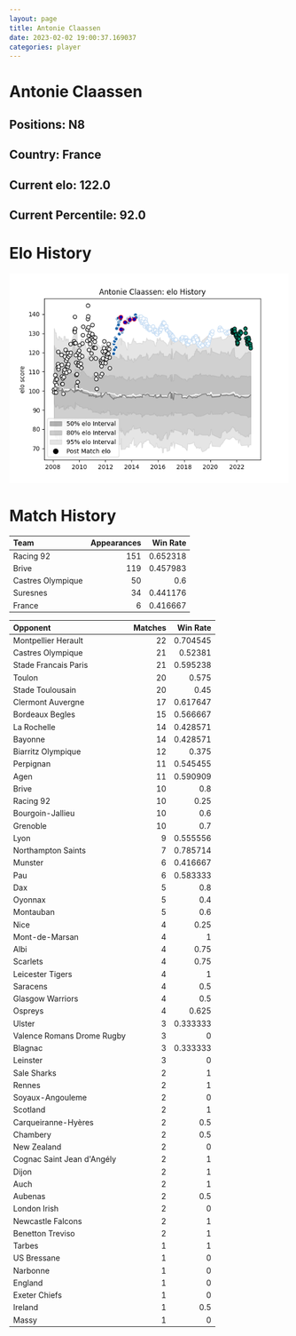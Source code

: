 ```yaml
---  
layout: page  
title: Antonie Claassen  
date: 2023-02-02 19:00:37.169037  
categories: player  
---
```

# Antonie Claassen

## Positions: N8

## Country: France

## Current elo: 122.0

## Current Percentile: 92.0

# Elo History


![elo history](history_AntonieClaassen.png)
# Match History


| Team              |   Appearances |   Win Rate |
|:------------------|--------------:|-----------:|
| Racing 92         |           151 |   0.652318 |
| Brive             |           119 |   0.457983 |
| Castres Olympique |            50 |   0.6      |
| Suresnes          |            34 |   0.441176 |
| France            |             6 |   0.416667 |

| Opponent                   |   Matches |   Win Rate |
|:---------------------------|----------:|-----------:|
| Montpellier Herault        |        22 |   0.704545 |
| Castres Olympique          |        21 |   0.52381  |
| Stade Francais Paris       |        21 |   0.595238 |
| Toulon                     |        20 |   0.575    |
| Stade Toulousain           |        20 |   0.45     |
| Clermont Auvergne          |        17 |   0.617647 |
| Bordeaux Begles            |        15 |   0.566667 |
| La Rochelle                |        14 |   0.428571 |
| Bayonne                    |        14 |   0.428571 |
| Biarritz Olympique         |        12 |   0.375    |
| Perpignan                  |        11 |   0.545455 |
| Agen                       |        11 |   0.590909 |
| Brive                      |        10 |   0.8      |
| Racing 92                  |        10 |   0.25     |
| Bourgoin-Jallieu           |        10 |   0.6      |
| Grenoble                   |        10 |   0.7      |
| Lyon                       |         9 |   0.555556 |
| Northampton Saints         |         7 |   0.785714 |
| Munster                    |         6 |   0.416667 |
| Pau                        |         6 |   0.583333 |
| Dax                        |         5 |   0.8      |
| Oyonnax                    |         5 |   0.4      |
| Montauban                  |         5 |   0.6      |
| Nice                       |         4 |   0.25     |
| Mont-de-Marsan             |         4 |   1        |
| Albi                       |         4 |   0.75     |
| Scarlets                   |         4 |   0.75     |
| Leicester Tigers           |         4 |   1        |
| Saracens                   |         4 |   0.5      |
| Glasgow Warriors           |         4 |   0.5      |
| Ospreys                    |         4 |   0.625    |
| Ulster                     |         3 |   0.333333 |
| Valence Romans Drome Rugby |         3 |   0        |
| Blagnac                    |         3 |   0.333333 |
| Leinster                   |         3 |   0        |
| Sale Sharks                |         2 |   1        |
| Rennes                     |         2 |   1        |
| Soyaux-Angouleme           |         2 |   0        |
| Scotland                   |         2 |   1        |
| Carqueiranne-Hyères        |         2 |   0.5      |
| Chambery                   |         2 |   0.5      |
| New Zealand                |         2 |   0        |
| Cognac Saint Jean d'Angély |         2 |   1        |
| Dijon                      |         2 |   1        |
| Auch                       |         2 |   1        |
| Aubenas                    |         2 |   0.5      |
| London Irish               |         2 |   0        |
| Newcastle Falcons          |         2 |   1        |
| Benetton Treviso           |         2 |   1        |
| Tarbes                     |         1 |   1        |
| US Bressane                |         1 |   0        |
| Narbonne                   |         1 |   0        |
| England                    |         1 |   0        |
| Exeter Chiefs              |         1 |   0        |
| Ireland                    |         1 |   0.5      |
| Massy                      |         1 |   0        |